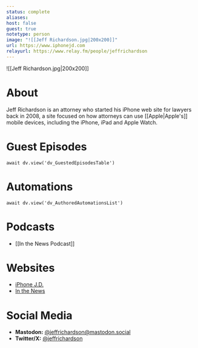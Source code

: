 ```yaml
---
status: complete
aliases: 
host: false
guest: true
notetype: person
image: "![[Jeff Richardson.jpg|200x200]]"
url: https://www.iphonejd.com
relayurl: https://www.relay.fm/people/jeffrichardson
---
```


![[Jeff Richardson.jpg|200x200]]

# About
Jeff Richardson is an attorney who started his iPhone web site for lawyers back in 2008, a site focused on how attorneys can use [[Apple|Apple's]] mobile devices, including the iPhone, iPad and Apple Watch.

# Guest Episodes
```dataviewjs
await dv.view('dv_GuestedEpisodesTable')
```
# Automations
```dataviewjs
await dv.view('dv_AuthoredAutomationsList')
```

# Podcasts
- [[In the News Podcast]]
# Websites
- [iPhone J.D.](https://www.iphonejd.com)
- [In the News](https://www.inthenewspodcast.com/)

# Social Media
- **Mastodon:** [@jeffrichardson@mastodon.social](https://mastodon.social/@jeffrichardson)
- **Twitter/X:** [@jeffrichardson](https://twitter.com/jeffrichardson)